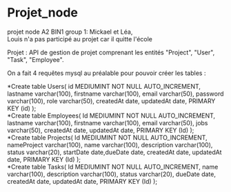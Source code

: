 # Projet_node
projet node A2 BIN1
group 1: Mickael et Léa,  
Louis n'a pas participé au projet car il quitte l'école

Projet :
API de gestion de projet comprenant les entités "Project", "User", "Task", "Employee".

On a fait 4 requêtes mysql au préalable pour pouvoir créer les tables : 

*Create table Users( id MEDIUMINT NOT NULL AUTO_INCREMENT, lastname varchar(100), firstname varchar(100), email varchar(50), password varchar(100), role varchar(50), createdAt date, updatedAt date, PRIMARY KEY (id) );  
*Create table Employees( Id MEDIUMINT NOT NULL AUTO_INCREMENT, lastname varchar(100), firstname varchar(100), email varchar(50), jobs varchar(50), createdAt date, updatedAt date, PRIMARY KEY (Id) );  
*Create table Projects( Id MEDIUMINT NOT NULL AUTO_INCREMENT, nameProject varchar(100), name varchar(100), description varchar(100), status varchar(20), startDate date,dueDate date, createdAt date, updatedAt date, PRIMARY KEY (Id) );  
*Create table Tasks( Id MEDIUMINT NOT NULL AUTO_INCREMENT, name varchar(100), description varchar(100), status varchar(20), dueDate date, createdAt date, updatedAt date, PRIMARY KEY (Id) );
